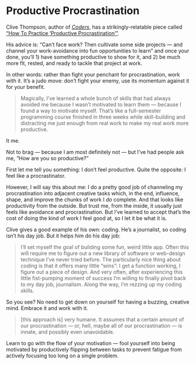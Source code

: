 # Productive Procrastination

Clive Thompson, author of [_Coders_](https://blog.jim-nielsen.com/2020/notes-coders/), has a strikingly-relatable piece called [“How To Practice ‘Productive Procrastination’”](https://clivethompson.medium.com/how-to-practice-productive-procrastination-e2522247bd07).

His advice is: “Can’t face work? Then cultivate some side projects — and channel your work-avoidance into fun opportunities to learn” and once your done, you’ll 1) have something productive to show for it, and 2) be much more fit, rested, and ready to tackle that project at work. 

In other words: rather than fight your penchant for procrastination, work with it. It’s a judo move: don’t fight your enemy, use its momentum against it for your benefit. 

> Magically, I’ve learned a whole bunch of skills that had always avoided me because I wasn’t motivated to learn them — because I found a way to motivate myself. That’s like a full-semester programming course finished in three weeks while skill-building and distracting me just enough from real work to make my real work more productive.

It me.

Not to brag — because I am most definitely not — but I’ve had people ask me, “How are you so productive?”

First let me tell you something: I don’t feel productive. Quite the opposite: I feel like a procrastinator.

However, I will say this about me: I do a pretty good job of channeling my procrastination into adjacent creative tasks which, in the end, influence, shape, and improve the chunks of work I _do_ complete. And that looks like productivity from the outside. But trust me, from the inside, it usually just feels like avoidance and procrastination. But I’ve learned to accept that’s the cost of doing the kind of work I feel good at, so I let it be what it is.

Clive gives a good example of his own: coding. He’s a journalist, so coding isn’t his day job. But it helps him do his day job:

> I’ll set myself the goal of building some fun, weird little app. Often this will require me to figure out a new library of software or web-design technique I’ve never tried before. The particularly nice thing about coding is that it offers many little “wins”: I get a function working, I figure out a piece of design. And very often, after experiencing this little fist-pumping moment of success I’m willing to finally pivot back to my day job, journalism. Along the way, I’m rezzing up my coding skills.

So you see? No need to get down on yourself for having a buzzing, creative mind. Embrace it and work with it.

> [this approach is] very humane. It assumes that a certain amount of our procrastination — or, hell, maybe all of our procrastination — is innate, and possibly even unavoidable.

Learn to go with the flow of your motivation — fool yourself into being motivated by productively flipping between tasks to prevent fatigue from actively focusing too long on a single problem.